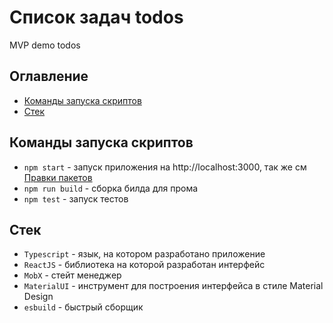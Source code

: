 # Список задач todos

MVP demo todos

## Оглавление

- [Команды запуска скриптов](#Команды-запуска-скриптов)
- [Стек](#Стек)

## Команды запуска скриптов

- `npm start` - запуск приложения на http://localhost:3000, так же см [Правки пакетов](#Правки-пакетов)
- `npm run build` - сборка билда для прома
- `npm test` - запуск тестов

## Стек

- `Typescript` - язык, на котором разработано приложение
- `ReactJS` - библиотека на которой разработан интерфейс
- `MobX` - стейт менеджер
- `MaterialUI` - инструмент для построения интерфейса в стиле Material Design
- `esbuild` - быстрый сборщик
